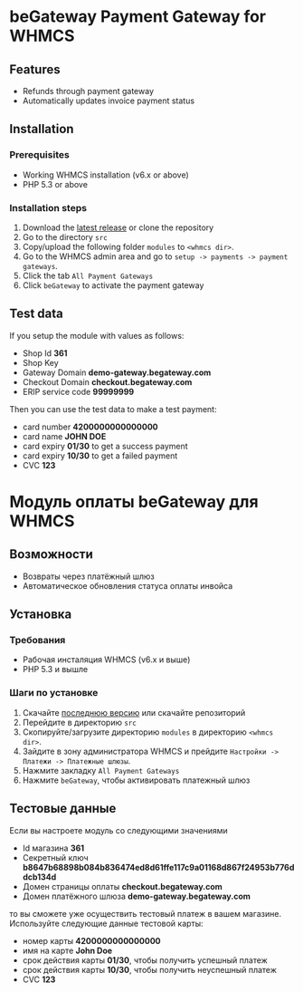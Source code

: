# beGateway Payment Gateway for WHMCS

## Features

* Refunds through payment gateway
* Automatically updates invoice payment status

## Installation

### Prerequisites

* Working WHMCS installation (v6.x or above)
* PHP 5.3 or above

### Installation steps

1. Download the [latest release](github.com/begateway/whmcs-payment-module/releases/latest) or clone the repository
2. Go to the directory `src`
3. Copy/upload the following folder `modules` to `<whmcs dir>`.
4. Go to the WHMCS admin area and go to `setup -> payments -> payment gateways`.
5. Click the tab `All Payment Gateways`
6. Click `beGateway` to activate the payment gateway

## Test data

If you setup the module with values as follows:

  * Shop Id __361__
  * Shop Key
  * Gateway Domain __demo-gateway.begateway.com__
  * Checkout Domain __checkout.begateway.com__
  * ERIP service code __99999999__

Then you can use the test data to make a test payment:

* card number __4200000000000000__
* card name __JOHN DOE__
* card expiry __01/30__ to get a success payment
* card expiry __10/30__ to get a failed payment
* CVC __123__

# Модуль оплаты beGateway для WHMCS

## Возможности

* Возвраты через платёжный шлюз
* Автоматическое обновления статуса оплаты инвойса

## Установка

### Требования

* Рабочая инсталяция WHMCS (v6.x и выше)
* PHP 5.3 и вышле

### Шаги по установке

1. Скачайте [последнюю версию](github.com/begateway/whmcs-payment-module/releases/latest) или скачайте репозиторий
2. Перейдите в директорию `src`
3. Скопируйте/загрузите директорию `modules` в директорию `<whmcs dir>`.
4. Зайдите в зону администратора WHMCS и прейдите `Настройки -> Платежи -> Платежные шлюзы`.
5. Нажмите закладку `All Payment Gateways`
6. Нажмите `beGateway`, чтобы активировать платежный шлюз

## Тестовые данные

Если вы настроете модуль со следующими значениями

  * Id магазина __361__
  * Секретный ключ  __b8647b68898b084b836474ed8d61ffe117c9a01168d867f24953b776ddcb134d__
  * Домен страницы оплаты __checkout.begateway.com__
  * Домен платёжного шлюза __demo-gateway.begateway.com__

то вы сможете уже
осуществить тестовый платеж в вашем магазине. Используйте следующие
данные тестовой карты:

  * номер карты __4200000000000000__
  * имя на карте __John Doe__
  * срок действия карты __01/30__, чтобы получить успешный платеж
  * срок действия карты __10/30__, чтобы получить неуспешный платеж
  * CVC __123__
